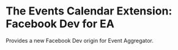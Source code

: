 # The Events Calendar Extension: Facebook Dev for EA

Provides a new Facebook Dev origin for Event Aggregator.